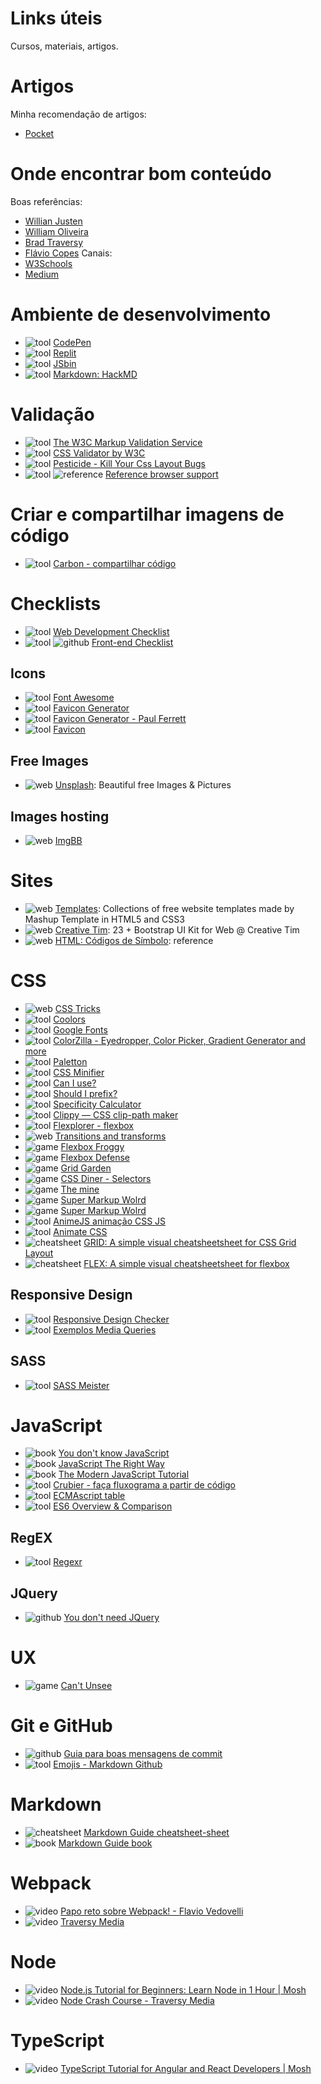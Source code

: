 # Links úteis
Cursos, materiais, artigos.

<!-- badges -->
[web]: https://img.shields.io/badge/-web-brightgreen.svg
[curso]: https://img.shields.io/badge/-curso-blue.svg
[cheatsheet]: https://img.shields.io/badge/-cheatsheet-yellow.svg
[reference]: https://img.shields.io/badge/-reference-yellow.svg
[github]: https://img.shields.io/badge/-github-lightgrey.svg
[book]: https://img.shields.io/badge/-book-blueviolet.svg
[video]: https://img.shields.io/badge/-v%C3%ADdeo-red.svg
[tool]: https://img.shields.io/badge/-tool-824747.svg
[game]: https://img.shields.io/badge/-game-2b54ce.svg
<!-- --- -->

# Artigos
Minha recomendação de artigos:
* [Pocket](https://getpocket.com/@785d0pePT1eb9gdK8fA99bOA6fg8T336a39Ff6q49dLe71B59d6a3r0VzcFKrf34)

# Onde encontrar bom conteúdo
Boas referências:
* [Willian Justen](https://willianjusten.com.br/)
* [William Oliveira](https://woliveiras.com.br/)
* [Brad Traversy](https://www.traversymedia.com/)
* [Flávio Copes](https://flaviocopes.com/)
Canais:
* [W3Schools](https://www.w3schools.com/)
* [Medium](https://medium.com/)

# Ambiente de desenvolvimento
* ![tool] [CodePen](https://codepen.io/)
* ![tool] [Replit](https://repl.it/)
* ![tool] [JSbin](https://jsbin.com/?html,css,js,console)
* ![tool] [Markdown: HackMD](https://hackmd.io/)

# Validação
* ![tool] [The W3C Markup Validation Service](https://validator.w3.org/#validate_by_upload)
* ![tool] [CSS Validator by W3C](https://jigsaw.w3.org/css-validator/#validate_by_upload)
* ![tool] [Pesticide - Kill Your Css Layout Bugs](https://pesticide.io/)
* ![tool] ![reference] [Reference browser support](https://www.w3schools.com/cssref/css3_browsersupport.asp)


# Criar e compartilhar imagens de código
* ![tool] [Carbon - compartilhar código](https://carbon.now.sh/?bg=rgba(171%2C%20184%2C%20195%2C%201)&t=seti&wt=none&l=auto&ds=true&dsyoff=20px&dsblur=68px&wc=true&wa=true&pv=56px&ph=56px&ln=false&fm=Hack&fs=14px&lh=133%25&si=false&es=2x&wm=false)

# Checklists
* ![tool] [Web Development Checklist](http://webdevchecklist.com/)
* ![tool] ![github] [Front-end Checklist](https://github.com/thedaviddias/Front-End-Checklist/blob/master/README.md/)

## Icons
* ![tool] [Font Awesome](https://fontawesome.com/)
* ![tool] [Favicon Generator](https://gauger.io/fonticon/)
* ![tool] [Favicon Generator - Paul Ferrett](https://paulferrett.com/fontawesome-favicon/)
* ![tool] [Favicon](https://www.favicon.cc/)

## Free Images
* ![web] [Unsplash](https://unsplash.com/): Beautiful free Images & Pictures

## Images hosting
* ![web] [ImgBB](https://imgbb.com/)

# Sites
* ![web] [Templates](http://www.mashup-template.com/templates.html): Collections of free website templates made by Mashup Template in HTML5 and CSS3
* ![web] [Creative Tim](https://www.creative-tim.com/bootstrap-themes/ui-kit?direction=asc&sort=price): 23 + Bootstrap UI Kit for Web @ Creative Tim
* ![web] [HTML: Códigos de Símbolo](https://chasqueweb.ufrgs.br/~paul.fisher/apostilas/html/basicos/simbolos.htm): reference

# CSS
* ![web] [CSS Tricks](https://css-tricks.com/)
* ![tool] [Coolors](https://coolors.co/)
* ![tool] [Google Fonts](https://fonts.google.com/)
* ![tool] [ColorZilla - Eyedropper, Color Picker, Gradient Generator and more](http://www.colorzilla.com/)
* ![tool] [Paletton](http://paletton.com/#uid=1000u0kllllaFw0g0qFqFg0w0aF)
* ![tool] [CSS Minifier](https://cssminifier.com/)
* ![tool] [Can I use?](https://caniuse.com/)
* ![tool] [Should I prefix?](http://shouldiprefix.com/)
* ![tool] [Specificity Calculator](https://specificity.keegan.st/)
* ![tool] [Clippy — CSS clip-path maker](http://bennettfeely.com/clippy/)
* ![tool] [Flexplorer - flexbox](https://bennettfeely.com/flexplorer/)
* ![web] [Transitions and transforms](https://robots.thoughtbot.com/transitions-and-transforms)
* ![game] [Flexbox Froggy](https://flexboxfroggy.com/)
* ![game] [Flexbox Defense](http://www.flexboxdefense.com/)
* ![game] [Grid Garden](https://cssgridgarden.com/)
* ![game] [CSS Diner - Selectors](http://flukeout.github.io/)
* ![game] [The mine](https://codepen.io/jcoulterdesign/pen/NOMeEb?utm_source=mybridge&utm_medium=blog&utm_campaign=read_more)
* ![game] [Super Markup Wolrd](http://supermarkupworld.com/)
* ![game] [Super Markup Wolrd](http://supermarkupworld.com/)
* ![tool] [AnimeJS animação CSS JS](https://animejs.com/documentation/#cssSelector)
* ![tool] [Animate CSS](https://daneden.github.io/animate.css/)
* ![cheatsheet] [GRID: A simple visual cheatsheetsheet for CSS Grid Layout](http://grid.malven.co/)
* ![cheatsheet] [FLEX: A simple visual cheatsheetsheet for flexbox](http://flexbox.malven.co/)

## Responsive Design
* ![tool] [Responsive Design Checker](https://www.responsivedesignchecker.com/#home)
* ![tool] [Exemplos Media Queries](https://mediaqueri.es/)

## SASS
* ![tool] [SASS Meister](https://www.sassmeister.com/)

# JavaScript
* ![book] [You don't know JavaScript](https://github.com/hlays/You-Dont-Know-JS)
* ![book] [JavaScript The Right Way](http://jstherightway.org/pt-br/)
* ![book] [The Modern JavaScript Tutorial](http://javascript.info/)
* ![tool] [Crubier - faça fluxograma a partir de código](https://crubier.github.io/code-to-graph/?code=Y29uc3QgbXlGdW5jdGlvbiA9ICh4KSA9PiB7CiAgaWYoeD4wKXsKICAgIHJldHVybiAib2siCiAgfSBlbHNlIHsKICAgIHRocm93ICJub3Qgb2siCiAgfQp9)
* ![tool] [ECMAscript table](http://kangax.github.io/compat-table/es6/)
* ![tool] [ES6 Overview & Comparison](http://es6-features.org/#Constants)


## RegEX
* ![tool] [Regexr](https://regexr.com/)

## JQuery
* ![github] [You don't need JQuery](https://github.com/nefe/You-Dont-Need-jQuery/blob/master/README.md)

# UX
* ![game] [Can't Unsee](https://cantunsee.space/)

# Git e GitHub
* ![github] [Guia para boas mensagens de commit](https://github.com/RomuloOliveira/commit-messages-guide/blob/master/README_pt-BR.md)
* ![tool] [Emojis - Markdown Github](https://gist.github.com/rxaviers/7360908)

# Markdown
* ![cheatsheet] [Markdown Guide cheatsheet-sheet](https://www.markdownguide.org/cheatsheet-sheet/)
* ![book] [Markdown Guide book](https://www.markdownguide.org/book)

# Webpack
* ![video] [Papo reto sobre Webpack! - Flavio Vedovelli](https://www.youtube.com/watch?v=qywhDK1hzxY&list=WL&index=2&t=432s)
* ![video] [Traversy Media](https://www.youtube.com/watch?v=lziuNMk_8eQ&list=WL&index=3&t=0s)

# Node
* ![video] [Node.js Tutorial for Beginners: Learn Node in 1 Hour | Mosh](https://youtu.be/TlB_eWDSMt4)
* ![video] [Node Crash Course - Traversy Media](https://youtu.be/fBNz5xF-Kx4)

# TypeScript
* ![video] [TypeScript Tutorial for Angular and React Developers | Mosh](https://www.youtube.com/playlist?list=PLTjRvDozrdlxJjrQ4phZAUmiRn-HbK3M_)

